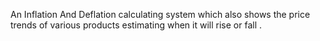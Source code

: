 An Inflation And Deflation calculating system which also shows the price trends of various  products estimating when it will rise or fall .  
